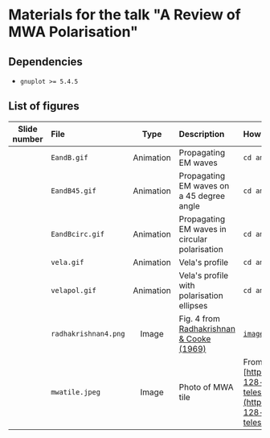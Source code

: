 # Materials for the talk "A Review of MWA Polarisation"

## Dependencies

- `gnuplot >= 5.4.5`

## List of figures

| Slide number | File | Type | Description | How to obtain |
| :----------: | :--- | :--: | :---------- | :----------------- |
|  | `EandB.gif` | Animation | Propagating EM waves | `cd animations && make EandB.gif` |
|  | `EandB45.gif` | Animation | Propagating EM waves on a 45 degree angle | `cd animations && make EandB45.gif` |
|  | `EandBcirc.gif` | Animation | Propagating EM waves in circular polarisation | `cd animations && make EandBcirc.gif` |
|  | `vela.gif` | Animation | Vela's profile |  `cd animations && make vela.gif` |
|  | `velapol.gif` | Animation | Vela's profile with polarisation ellipses |  `cd animations && make velapol.gif` |
|  | `radhakrishnan4.png` | Image | Fig. 4 from [Radhakrishnan & Cooke (1969)](https://ui.adsabs.harvard.edu/abs/1969ApL.....3..225R/abstract) | [`images/radhakrishnan4.png`](images/radhakrishnan4.png) |
|  | `mwatile.jpeg` | Image | Photo of MWA tile | From [https://www.skatelescope.org/multimedia/image/one-128-tiles-murchison-widefield-array-mwa-telescope/](https://www.skatelescope.org/multimedia/image/one-128-tiles-murchison-widefield-array-mwa-telescope/) |
